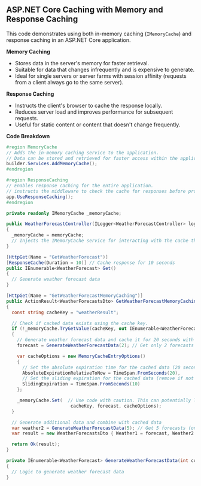 ## ASP.NET Core Caching with Memory and Response Caching

This code demonstrates using both in-memory caching (`IMemoryCache`) and response caching in an ASP.NET Core application.

**Memory Caching**

* Stores data in the server's memory for faster retrieval.
* Suitable for data that changes infrequently and is expensive to generate.
* Ideal for single servers or server farms with session affinity (requests from a client always go to the same server).

**Response Caching**

* Instructs the client's browser to cache the response locally.
* Reduces server load and improves performance for subsequent requests.
* Useful for static content or content that doesn't change frequently.

**Code Breakdown**

```csharp
#region MemoryCache
// Adds the in-memory caching service to the application.
// Data can be stored and retrieved for faster access within the application.
builder.Services.AddMemoryCache();
#endregion

#region ResponseCaching
// Enables response caching for the entire application.
// instructs the middleware to check the cache for responses before processing the request.
app.UseResponseCaching();
#endregion

private readonly IMemoryCache _memoryCache;

public WeatherForecastController(ILogger<WeatherForecastController> logger, IMemoryCache memoryCache)
{
  _memoryCache = memoryCache;
  // Injects the IMemoryCache service for interacting with the cache through the constructor.
}

[HttpGet(Name = "GetWeatherForecast")]
[ResponseCache(Duration = 10)] // Cache response for 10 seconds
public IEnumerable<WeatherForecast> Get()
{
  // Generate weather forecast data
}

[HttpGet(Name = "GetWeatherForecastMemoryCaching")]
public ActionResult<WeatherForecastsDto> GetWeatherForecastMemoryCaching()
{
  const string cacheKey = "weatherResult";

  // Check if cached data exists using the cache key.
  if (!_memoryCache.TryGetValue(cacheKey, out IEnumerable<WeatherForecast> forecast))
  {
    // Generate weather forecast data and cache it for 20 seconds with a 10-second sliding expiration
    forecast = GenerateWeatherForecastData(2); // Get only 2 forecasts

    var cacheOptions = new MemoryCacheEntryOptions()
    {
      // Set the absolute expiration time for the cached data (20 seconds from now)
      AbsoluteExpirationRelativeToNow = TimeSpan.FromSeconds(20),
      // Set the sliding expiration for the cached data (remove if not accessed for 10 seconds)
      SlidingExpiration = TimeSpan.FromSeconds(10)
    };

    _memoryCache.Set(  // Use code with caution. This can potentially lead to memory exhaustion if not properly managed.
                        cacheKey, forecast, cacheOptions);
  }

  // Generate additional data and combine with cached data
  var weather2 = GenerateWeatherForecastData(5); // Get 5 forecasts (only 2 used)
  var result = new WeatherForecastsDto { Weather1 = forecast, Weather2 = weather2.Take(2) };

  return Ok(result);
}

private IEnumerable<WeatherForecast> GenerateWeatherForecastData(int count)
{
  // Logic to generate weather forecast data
}
